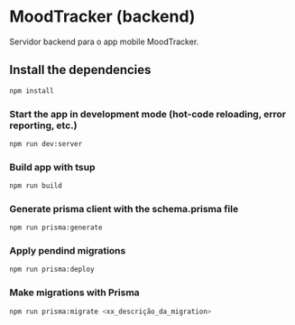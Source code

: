 # MoodTracker (backend)

Servidor backend para o app mobile MoodTracker.

## Install the dependencies

```bash
npm install
```

### Start the app in development mode (hot-code reloading, error reporting, etc.)

```bash
npm run dev:server
```

### Build app with tsup

```bash
npm run build
```

### Generate prisma client with the schema.prisma file

```bash
npm run prisma:generate
```

### Apply pendind migrations

```bash
npm run prisma:deploy
```

### Make migrations with Prisma

```bash
npm run prisma:migrate <xx_descrição_da_migration>
```
